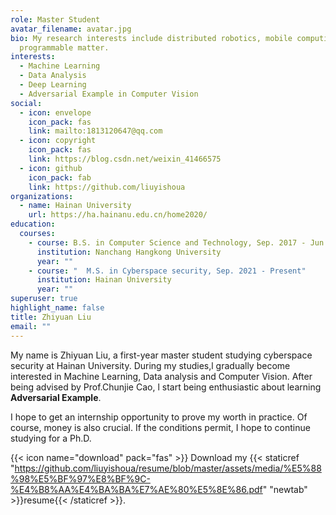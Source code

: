 ```yaml
---
role: Master Student
avatar_filename: avatar.jpg
bio: My research interests include distributed robotics, mobile computing and
  programmable matter.
interests:
  - Machine Learning
  - Data Analysis
  - Deep Learning
  - Adversarial Example in Computer Vision
social:
  - icon: envelope
    icon_pack: fas
    link: mailto:1813120647@qq.com
  - icon: copyright
    icon_pack: fas
    link: https://blog.csdn.net/weixin_41466575
  - icon: github
    icon_pack: fab
    link: https://github.com/liuyishoua
organizations:
  - name: Hainan University
    url: https://ha.hainanu.edu.cn/home2020/
education:
  courses:
    - course: B.S. in Computer Science and Technology, Sep. 2017 - Jun. 2021
      institution: Nanchang Hangkong University
      year: ""
    - course: "  M.S. in Cyberspace security, Sep. 2021 - Present"
      institution: Hainan University
      year: ""
superuser: true
highlight_name: false
title: Zhiyuan Liu
email: ""
---
```

My name is Zhiyuan Liu, a first-year master student studying cyberspace security at Hainan University. During my studies,l gradually become interested in Machine Learning, Data analysis and Computer Vision. After being advised by Prof.Chunjie Cao, l start being enthusiastic about learning **Adversarial Example**.

I hope to get an internship opportunity to prove my worth in practice. Of course, money is also crucial. If the conditions permit, I hope to continue studying for a Ph.D. 

{{< icon name="download" pack="fas" >}} Download my {{< staticref "https://github.com/liuyishoua/resume/blob/master/assets/media/%E5%88%98%E5%BF%97%E8%BF%9C-%E4%B8%AA%E4%BA%BA%E7%AE%80%E5%8E%86.pdf" "newtab" >}}resume{{< /staticref >}}.